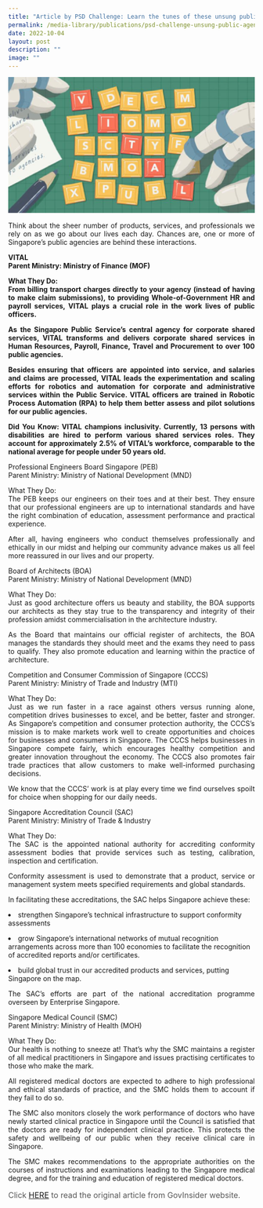 ```yaml
---
title: "Article by PSD Challenge: Learn the tunes of these unsung public agencies"
permalink: /media-library/publications/psd-challenge-unsung-public-agencies/
date: 2022-10-04
layout: post
description: ""
image: ""
---
```

<img src="/images/Media/PSD Challenge.png">

<p align="justify">Think about the sheer number of products, services, and professionals we rely on as we go about our lives each day. Chances are, one or more of Singapore’s public agencies are behind these interactions.</p>

<b>VITAL</b>
<br><b>Parent Ministry: Ministry of Finance (MOF)</b>
<p align="justify"><b>What They Do:</b>
<br>
<b>From billing transport charges directly to your agency (instead of having to make claim submissions), to providing Whole-of-Government HR and payroll services, VITAL plays a crucial role in the work lives of public officers.</b></p>

<p align="justify"><b>As the Singapore Public Service’s central agency for corporate shared services, VITAL transforms and delivers corporate shared services in Human Resources, Payroll, Finance, Travel and Procurement to over 100 public agencies.</b></p>

<p align="justify"><b>Besides ensuring that officers are appointed into service, and salaries and claims are processed, VITAL leads the experimentation and scaling efforts for robotics and automation for corporate and administrative services within the Public Service. VITAL officers are trained in Robotic Process Automation (RPA) to help them better assess and pilot solutions for our public agencies.</b></p>
	
<p align="justify"><b>Did You Know: VITAL champions inclusivity. Currently, 13 persons with disabilities are hired to perform various shared services roles. They account for approximately 2.5% of VITAL’s workforce, comparable to the national average for people under 50 years old.</b></p>

Professional Engineers Board Singapore (PEB)
<br>Parent Ministry: Ministry of National Development (MND)
<p align="justify">What They Do:
<br>The PEB keeps our engineers on their toes and at their best. They ensure that our professional engineers are up to international standards and have the right combination of education, assessment performance and practical experience.</p>

<p align="justify">After all, having engineers who conduct themselves professionally and ethically in our midst and helping our community advance makes us all feel more reassured in our lives and our property.</p>

Board of Architects (BOA)
<br>Parent Ministry: Ministry of National Development (MND)
<p align="justify">What They Do:
<br>Just as good architecture offers us beauty and stability, the BOA supports our architects as they stay true to the transparency and integrity of their profession amidst commercialisation in the architecture industry.</p>

<p align="justify">As the Board that maintains our official register of architects, the BOA manages the standards they should meet and the exams they need to pass to qualify. They also promote education and learning within the practice of architecture.</p>

Competition and Consumer Commission of Singapore (CCCS)
<br>Parent Ministry: Ministry of Trade and Industry (MTI)
<p align="justify">What They Do:
<br>Just as we run faster in a race against others versus running alone, competition drives businesses to excel, and be better, faster and stronger. As Singapore’s competition and consumer protection authority, the CCCS’s mission is to make markets work well to create opportunities and choices for businesses and consumers in Singapore.
The CCCS helps businesses in Singapore compete fairly, which encourages healthy competition and greater innovation throughout the economy. The CCCS also promotes fair trade practices that allow customers to make well-informed purchasing decisions.
</p>
<p align="justify">We know that the CCCS’ work is at play every time we find ourselves spoilt for choice when shopping for our daily needs.</p>

Singapore Accreditation Council (SAC)
<br>Parent Ministry: Ministry of Trade & Industry
<p align="justify">What They Do:
<br>The SAC is the appointed national authority for accrediting conformity assessment bodies that provide services such as testing, calibration, inspection and certification.</p>

<p align="justify">Conformity assessment is used to demonstrate that a product, service or management system meets specified requirements and global standards.</p>

In facilitating these accreditations, the SAC helps Singapore achieve these:
<p align="justify"><li>strengthen Singapore’s technical infrastructure to support conformity assessments</li></p>
<p align="justify"><li>grow Singapore’s international networks of mutual recognition arrangements across more than 100 economies to facilitate the recognition of accredited reports and/or certificates.</li></p>
<p align="justify"><li>build global trust in our accredited products and services, putting Singapore on the map.</li></p>
	
<p align="justify">The SAC’s efforts are part of the national accreditation programme overseen by Enterprise Singapore.</p>

Singapore Medical Council (SMC)
<br>Parent Ministry: Ministry of Health (MOH)
<p align="justify">What They Do:
<br>Our health is nothing to sneeze at! That’s why the SMC maintains a register of all medical practitioners in Singapore and issues practising certificates to those who make the mark.
</p>
<p align="justify">All registered medical doctors are expected to adhere to high professional and ethical standards of practice, and the SMC holds them to account if they fail to do so.</p>

<p align="justify">The SMC also monitors closely the work performance of doctors who have newly started clinical practice in Singapore until the Council is satisfied that the doctors are ready for independent clinical practice. This protects the safety and wellbeing of our public when they receive clinical care in Singapore.</p>

<p align="justify">The SMC makes recommendations to the appropriate authorities on the courses of instructions and examinations leading to the Singapore medical degree, and for the training and education of registered medical doctors.</p>


<p style="font-size: 16px;color:#585858;text-align:justify;">
Click <a href="https://govinsider.asia/digital-gov/singapore-government-agency-launches-automation-platform-for-whole-of-government/"> HERE</a> to read the original article from GovInsider website.
</p>